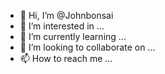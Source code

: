 - 👋 Hi, I’m @Johnbonsai
- 👀 I’m interested in ...
- 🌱 I’m currently learning ...
- 💞️ I’m looking to collaborate on ...
- 📫 How to reach me ...

<!---
Johnbonsai/Johnbonsai is a ✨ special ✨ repository because its `README.md` (this file) appears on your GitHub profile.
You can click the Preview link to take a look at your changes.
--->
